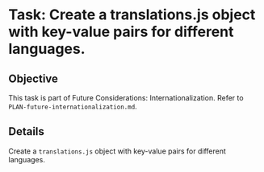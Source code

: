 # Task: Create a translations.js object with key-value pairs for different languages.

## Objective
This task is part of Future Considerations: Internationalization. Refer to `PLAN-future-internationalization.md`.

## Details
Create a `translations.js` object with key-value pairs for different languages.
